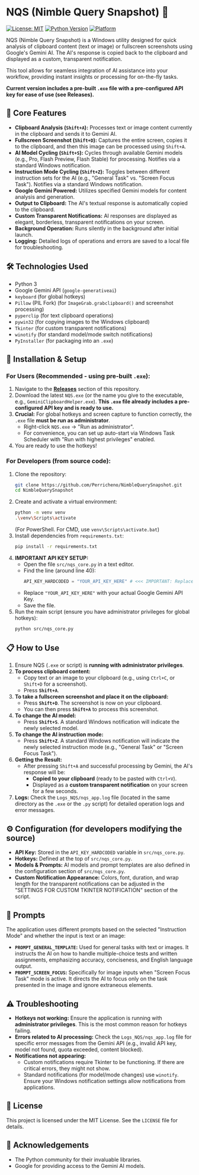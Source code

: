 # NQS (Nimble Query Snapshot) 🚀

[![License: MIT](https://img.shields.io/badge/License-MIT-yellow.svg)](https://opensource.org/licenses/MIT) [![Python Version](https://img.shields.io/badge/python-3.8%2B-blue.svg)](https://www.python.org/downloads/) [![Platform](https://img.shields.io/badge/platform-Windows-0078D6.svg?style=flat-square)](https://www.microsoft.com/windows/) 
<!-- Add these when you have releases and potentially build status -->
<!-- [![Latest Release](https://img.shields.io/github/v/release/Perricheno/NimbleQuerySnapshot)](https://github.com/Perricheno/NimbleQuerySnapshot/releases/latest) -->
<!-- [![Downloads](https://img.shields.io/github/downloads/Perricheno/NimbleQuerySnapshot/total.svg)](https://github.com/Perricheno/NimbleQuerySnapshot/releases) -->
<!-- [![Build Status](https://github.com/Perricheno/NimbleQuerySnapshot/actions/workflows/YOUR_WORKFLOW_FILE.yml/badge.svg)](https://github.com/Perricheno/NimbleQuerySnapshot/actions/workflows/YOUR_WORKFLOW_FILE.yml) -->

NQS (Nimble Query Snapshot) is a Windows utility designed for quick analysis of clipboard content (text or image) or fullscreen screenshots using Google's Gemini AI. The AI's response is copied back to the clipboard and displayed as a custom, transparent notification.

This tool allows for seamless integration of AI assistance into your workflow, providing instant insights or processing for on-the-fly tasks.

**Current version includes a pre-built `.exe` file with a pre-configured API key for ease of use (see Releases).**

## 🌟 Core Features

*   **Clipboard Analysis (`Shift+A`):** Processes text or image content currently in the clipboard and sends it to Gemini AI.
*   **Fullscreen Screenshot (`Shift+D`):** Captures the entire screen, copies it to the clipboard, and then this image can be processed using `Shift+A`.
*   **AI Model Cycling (`Shift+S`):** Cycles through available Gemini models (e.g., Pro, Flash Preview, Flash Stable) for processing. Notifies via a standard Windows notification.
*   **Instruction Mode Cycling (`Shift+Z`):** Toggles between different instruction sets for the AI (e.g., "General Task" vs. "Screen Focus Task"). Notifies via a standard Windows notification.
*   **Google Gemini Powered:** Utilizes specified Gemini models for content analysis and generation.
*   **Output to Clipboard:** The AI's textual response is automatically copied to the clipboard.
*   **Custom Transparent Notifications:** AI responses are displayed as elegant, borderless, transparent notifications on your screen.
*   **Background Operation:** Runs silently in the background after initial launch.
*   **Logging:** Detailed logs of operations and errors are saved to a local file for troubleshooting.

## 🛠 Technologies Used

*   Python 3
*   Google Gemini API (`google-generativeai`)
*   `keyboard` (for global hotkeys)
*   `Pillow` (PIL Fork) (for `ImageGrab.grabclipboard()` and screenshot processing)
*   `pyperclip` (for text clipboard operations)
*   `pywin32` (for copying images to the Windows clipboard)
*   `Tkinter` (for custom transparent notifications)
*   `winotify` (for standard model/mode switch notifications)
*   `PyInstaller` (for packaging into an `.exe`)

## 🚀 Installation & Setup

### For Users (Recommended - using pre-built `.exe`):

1.  Navigate to the [**Releases**](https://github.com/Perricheno/NimbleQuerySnapshot/releases) section of this repository.
2.  Download the latest `NQS.exe` (or the name you give to the executable, e.g., `GeminiClipboardHelper.exe`). **This `.exe` file already includes a pre-configured API key and is ready to use.**
3.  **Crucial:** For global hotkeys and screen capture to function correctly, the `.exe` file **must be run as administrator**.
    *   Right-click `NQS.exe` -> "Run as administrator".
    *   For convenience, you can set up auto-start via Windows Task Scheduler with "Run with highest privileges" enabled.
4.  You are ready to use the hotkeys!

### For Developers (from source code):

1.  Clone the repository:
    ```bash
    git clone https://github.com/Perricheno/NimbleQuerySnapshot.git
    cd NimbleQuerySnapshot
    ```
2.  Create and activate a virtual environment:
    ```bash
    python -m venv venv
    .\venv\Scripts\activate  
    ```
    (For PowerShell. For CMD, use `venv\Scripts\activate.bat`)
3.  Install dependencies from `requirements.txt`:
    ```bash
    pip install -r requirements.txt
    ```
4.  **IMPORTANT API KEY SETUP:**
    *   Open the file `src/nqs_core.py` in a text editor.
    *   Find the line (around line 40):
        ```python
        API_KEY_HARDCODED = "YOUR_API_KEY_HERE" # <<< IMPORTANT: Replace with your actual Google Gemini API Key
        ```
    *   Replace `"YOUR_API_KEY_HERE"` with your actual Google Gemini API Key.
    *   Save the file.
5.  Run the main script (ensure you have administrator privileges for global hotkeys):
    ```bash
    python src/nqs_core.py
    ```

## 📋 How to Use

1.  Ensure NQS (`.exe` or script) is **running with administrator privileges**.
2.  **To process clipboard content:**
    *   Copy text or an image to your clipboard (e.g., using `Ctrl+C`, or `Shift+D` for a screenshot).
    *   Press **`Shift+A`**.
3.  **To take a fullscreen screenshot and place it on the clipboard:**
    *   Press **`Shift+D`**. The screenshot is now on your clipboard.
    *   You can then press **`Shift+A`** to process this screenshot.
4.  **To change the AI model:**
    *   Press **`Shift+S`**. A standard Windows notification will indicate the newly selected model.
5.  **To change the AI instruction mode:**
    *   Press **`Shift+Z`**. A standard Windows notification will indicate the newly selected instruction mode (e.g., "General Task" or "Screen Focus Task").
6.  **Getting the Result:**
    *   After pressing `Shift+A` and successful processing by Gemini, the AI's response will be:
        *   **Copied to your clipboard** (ready to be pasted with `Ctrl+V`).
        *   Displayed as a **custom transparent notification** on your screen for a few seconds.
7.  **Logs:** Check the `Logs_NQS/nqs_app.log` file (located in the same directory as the `.exe` or the `.py` script) for detailed operation logs and error messages.

## ⚙️ Configuration (for developers modifying the source)

*   **API Key:** Stored in the `API_KEY_HARDCODED` variable in `src/nqs_core.py`.
*   **Hotkeys:** Defined at the top of `src/nqs_core.py`.
*   **Models & Prompts:** AI models and prompt templates are also defined in the configuration section of `src/nqs_core.py`.
*   **Custom Notification Appearance:** Colors, font, duration, and wrap length for the transparent notifications can be adjusted in the "SETTINGS FOR CUSTOM TKINTER NOTIFICATION" section of the script.

## 📝 Prompts

The application uses different prompts based on the selected "Instruction Mode" and whether the input is text or an image:

*   **`PROMPT_GENERAL_TEMPLATE`:** Used for general tasks with text or images. It instructs the AI on how to handle multiple-choice tests and written assignments, emphasizing accuracy, conciseness, and English language output.
*   **`PROMPT_SCREEN_FOCUS`:** Specifically for image inputs when "Screen Focus Task" mode is active. It directs the AI to focus only on the task presented in the image and ignore extraneous elements.

## ⚠️ Troubleshooting

*   **Hotkeys not working:** Ensure the application is running with **administrator privileges**. This is the most common reason for hotkeys failing.
*   **Errors related to AI processing:** Check the `Logs_NQS/nqs_app.log` file for specific error messages from the Gemini API (e.g., invalid API key, model not found, quota exceeded, content blocked).
*   **Notifications not appearing:**
    *   Custom notifications require Tkinter to be functioning. If there are critical errors, they might not show.
    *   Standard notifications (for model/mode changes) use `winotify`. Ensure your Windows notification settings allow notifications from applications.

## 📄 License

This project is licensed under the MIT License. See the `LICENSE` file for details.

## 🙏 Acknowledgements

*   The Python community for their invaluable libraries.
*   Google for providing access to the Gemini AI models.